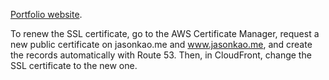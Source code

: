 [Portfolio website](https://jasonkao.me).

To renew the SSL certificate, go to the AWS Certificate Manager, request a new public certificate on jasonkao.me and www.jasonkao.me, and create the records automatically with Route 53. Then, in CloudFront, change the SSL certificate to the new one.
